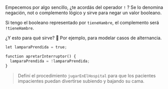 Empecemos por algo sencillo, ¿te acordás del operador `!` ? Se lo denomina negación, not o complemento lógico y sirve para negar un valor booleano.

Si tengo el booleano representado por `tieneHambre`, el complemento será `!tieneHambre`.

¿Y esto para qué sirve? :thought_balloon: Por ejemplo, para modelar casos de alternancia.

```python
let lamparaPrendida = true;

function apretarInterruptor() {
  lamparaPrendida = !lamparaPrendida;
}
```

> Definí el procedimiento `jugarEnElHospital` para que los pacientes impacientes puedan divertirse subiendo y bajando su cama.
